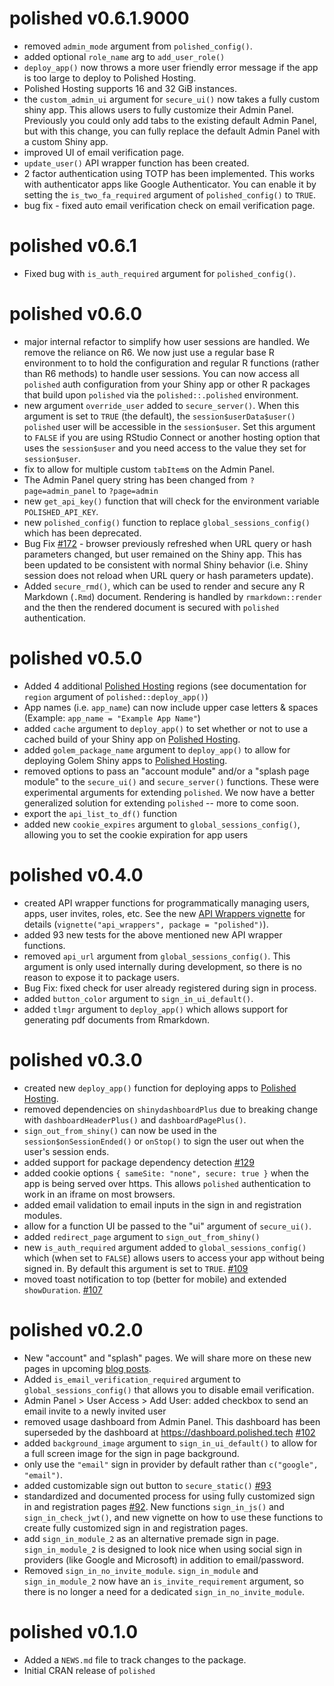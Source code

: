 # polished v0.6.1.9000

* removed `admin_mode` argument from `polished_config()`.
* added optional `role_name` arg to `add_user_role()`
* `deploy_app()` now throws a more user friendly error message if the app is too large to deploy to Polished Hosting.
* Polished Hosting supports 16 and 32 GiB instances.
* the `custom_admin_ui` argument for `secure_ui()` now takes a fully custom shiny app.  This allows users to fully customize their Admin Panel.  Previously you could only add tabs to the existing default Admin Panel, but with this change, you can fully replace the default Admin Panel with a custom Shiny app.
* improved UI of email verification page.
* `update_user()` API wrapper function has been created.
* 2 factor authentication using TOTP has been implemented.  This works with authenticator apps like Google Authenticator.  You can enable it by setting the `is_two_fa_required` argument of `polished_config()` to `TRUE`.
* bug fix - fixed auto email verification check on email verification page.

# polished v0.6.1

* Fixed bug with `is_auth_required` argument for `polished_config()`.

# polished v0.6.0

* major internal refactor to simplify how user sessions are handled.  We remove the reliance
on R6. We now just use a regular base R environment to to hold the configuration and regular R functions (rather than R6 methods) to handle user sessions.  You can now access all `polished` auth configuration from your Shiny app
or other R packages that build upon `polished` via the `polished::.polished` environment. 
* new argument `override_user` added to `secure_server()`. When this argument is set
to `TRUE` (the default), the `session$userData$user()` `polished` user will be accessible in
the `session$user`.  Set this argument to `FALSE` if you are using RStudio Connect or another hosting option that uses the `session$user` and you need access to the value they set for `session$user`. 
* fix to allow for multiple custom `tabItem`s on the Admin Panel.
* The Admin Panel query string has been changed from `?page=admin_panel` to `?page=admin`
* new `get_api_key()` function that will check for the environment variable `POLISHED_API_KEY`.
* new `polished_config()` function to replace `global_sessions_config()` which has been 
deprecated.
* Bug Fix [#172](https://github.com/Tychobra/polished/issues/172) - browser previously refreshed when URL query or hash parameters changed, but user remained on the Shiny app.  This has been updated to be consistent with normal Shiny behavior (i.e. Shiny session does not reload when URL query or hash parameters update).
* Added `secure_rmd()`, which can be used to render and secure any R Markdown (`.Rmd`) document. Rendering is handled by `rmarkdown::render` and the then the rendered document is secured with `polished` authentication.

# polished v0.5.0

* Added 4 additional [Polished Hosting](https://polished.tech/docs/04-hosting-deploy-app) regions (see documentation for `region` argument of `polished::deploy_app()`)
* App names (i.e. `app_name`) can now include upper case letters & spaces (Example: `app_name = "Example App Name"`)
* added `cache` argument to `deploy_app()` to set whether or not to use a cached build of your Shiny
app on [Polished Hosting](https://polished.tech/docs/04-hosting-deploy-app).
* added `golem_package_name` argument to `deploy_app()` to allow for deploying Golem Shiny apps
to [Polished Hosting](https://polished.tech/docs/04-hosting-deploy-app).
* removed options to pass an "account module" and/or a "splash page module" to the `secure_ui()` and
`secure_server()` functions.  These were experimental arguments for extending `polished`. We now have a better generalized solution for extending `polished` -- more to come soon.
* export the `api_list_to_df()` function
* added new `cookie_expires` argument to `global_sessions_config()`, allowing you to set the cookie expiration for app users

# polished v0.4.0

* created API wrapper functions for programmatically managing users, apps, user invites,
roles, etc.  See the new [API Wrappers vignette](https://cran.r-project.org/web/packages/polished/vignettes/api_wrappers.html) for details (`vignette("api_wrappers", package = "polished")`).
* added 93 new tests for the above mentioned new API wrapper functions.
* removed `api_url` argument from `global_sessions_config()`.  This argument is only used
internally during development, so there is no reason to expose it to package users.
* Bug Fix: fixed check for user already registered during sign in process.
* added `button_color` argument to `sign_in_ui_default()`.
* added `tlmgr` argument to `deploy_app()` which allows support for generating pdf documents from 
Rmarkdown.

# polished v0.3.0

* created new `deploy_app()` function for deploying apps to [Polished Hosting](https://polished.tech/docs/04-hosting-deploy-app).
* removed dependencies on `shinydashboardPlus` due to breaking change with `dashboardHeaderPlus()` and `dashboardPagePlus()`.
* `sign_out_from_shiny()` can now be used in the `session$onSessionEnded()` or `onStop()` to sign the user
out when the user's session ends.
* added support for package dependency detection [#129](https://github.com/Tychobra/polished/pull/129)
* added cookie options `{ sameSite: "none", secure: true }` when the app is being served over https.  This allows `polished` authentication to work in an iframe on most browsers.
* added email validation to email inputs in the sign in and registration modules. 
* allow for a function UI be passed to the "ui" argument of `secure_ui()`.
* added `redirect_page` argument to `sign_out_from_shiny()`
* new `is_auth_required` argument added to `global_sessions_config()` which (when set to `FALSE`) allows users to access your app without being signed in.  By default this argument is set to `TRUE`. [#109](https://github.com/Tychobra/polished/pull/109)
* moved toast notification to top (better for mobile) and extended `showDuration`. [#107](https://github.com/Tychobra/polished/pull/107)

# polished v0.2.0

* New "account" and "splash" pages.  We will share more on these new pages in upcoming [blog posts](https://www.tychobra.com/posts/). 
* Added `is_email_verification_required` argument to `global_sessions_config()` that allows you to disable email verification.
* Admin Panel > User Access > Add User: added checkbox to send an email invite to a newly invited user 
* removed usage dashboard from Admin Panel.  This dashboard has been superseded by the dashboard at
https://dashboard.polished.tech [#102](https://github.com/Tychobra/polished/pull/102)
* added `background_image` argument to `sign_in_ui_default()` to allow for a full screen image for the sign in page background. 
* only use the `"email"` sign in provider by default rather than `c("google", "email")`.
* added customizable sign out button to `secure_static()` [#93](https://github.com/Tychobra/polished/pull/93)
* standardized and documented process for using fully customized sign in and registration pages [#92](https://github.com/Tychobra/polished/pull/92).  New functions `sign_in_js()` and `sign_in_check_jwt()`, and new vignette on how to use these functions to create fully customized sign in and registration pages.
* add `sign_in_module_2` as an alternative premade sign in page.  `sign_in_module_2` is designed to look nice when using social sign in providers (like Google and Microsoft) in addition to email/password.
* Removed `sign_in_no_invite_module`.  `sign_in_module` and `sign_in_module_2` now have an `is_invite_requirement` argument, so there is no longer a need for a dedicated `sign_in_no_invite_module`.


# polished v0.1.0

* Added a `NEWS.md` file to track changes to the package.
* Initial CRAN release of `polished`
